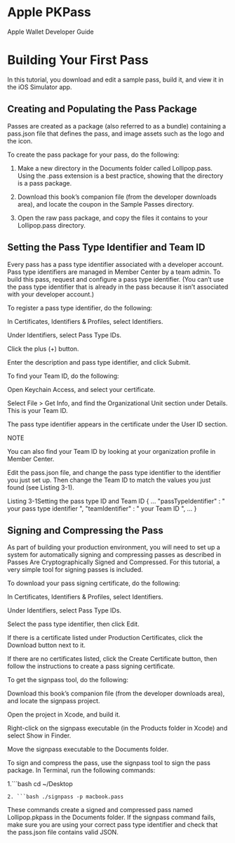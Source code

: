
# Apple PKPass

Apple Wallet Developer Guide

# Building Your First Pass

In this tutorial, you download and edit a sample pass, build it, and view it in the iOS Simulator app.



## Creating and Populating the Pass Package

Passes are created as a package (also referred to as a bundle) containing a pass.json file that defines the pass, and image assets such as the logo and the icon.

To create the pass package for your pass, do the following:

1. Make a new directory in the Documents folder called Lollipop.pass. Using the .pass extension is a best practice, showing that the directory is a pass package.

2. Download this book’s companion file (from the developer downloads area), and locate the coupon in the Sample Passes directory.

3. Open the raw pass package, and copy the files it contains to your Lollipop.pass directory.

## Setting the Pass Type Identifier and Team ID
 
Every pass has a pass type identifier associated with a developer account. Pass type identifiers are managed in Member Center by a team admin. To build this pass, request and configure a pass type identifier. (You can’t use the pass type identifier that is already in the pass because it isn’t associated with your developer account.)

To register a pass type identifier, do the following:

In Certificates, Identifiers & Profiles, select Identifiers.

Under Identifiers, select Pass Type IDs.

Click the plus (+) button.

Enter the description and pass type identifier, and click Submit.

To find your Team ID, do the following:

Open Keychain Access, and select your certificate.

Select File > Get Info, and find the Organizational Unit section under Details. This is your Team ID.

The pass type identifier appears in the certificate under the User ID section.

NOTE

You can also find your Team ID by looking at your organization profile in Member Center.

Edit the pass.json file, and change the pass type identifier to the identifier you just set up. Then change the Team ID to match the values you just found (see Listing 3-1).

Listing 3-1Setting the pass type ID and Team ID
{
    ...
    "passTypeIdentifier" : "
your pass type identifier
",
    "teamIdentifier" : "
your Team ID
",
    ...
}


## Signing and Compressing the Pass

As part of building your production environment, you will need to set up a system for automatically signing and compressing passes as described in Passes Are Cryptographically Signed and Compressed. For this tutorial, a very simple tool for signing passes is included.

To download your pass signing certificate, do the following:

In Certificates, Identifiers & Profiles, select Identifiers.

Under Identifiers, select Pass Type IDs.

Select the pass type identifier, then click Edit.

If there is a certificate listed under Production Certificates, click the Download button next to it.

If there are no certificates listed, click the Create Certificate button, then follow the instructions to create a pass signing certificate.

To get the signpass tool, do the following:

Download this book’s companion file (from the developer downloads area), and locate the signpass project.

Open the project in Xcode, and build it.

Right-click on the signpass executable (in the Products folder in Xcode) and select Show in Finder.

Move the signpass executable to the Documents folder.

To sign and compress the pass, use the signpass tool to sign the pass package. In Terminal, run the following commands:

1.```bash
cd ~/Desktop
```
2. ```bash ./signpass -p macbook.pass
```



These commands create a signed and compressed pass named Lollipop.pkpass in the Documents folder. If the signpass command fails, make sure you are using your correct pass type identifier and check that the pass.json file contains valid JSON.

